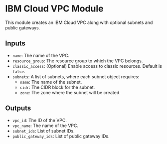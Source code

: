 # IBM Cloud VPC Module

This module creates an IBM Cloud VPC along with optional subnets and public gateways.

## Inputs
- `name`: The name of the VPC.
- `resource_group`: The resource group to which the VPC belongs.
- `classic_access`: (Optional) Enable access to classic resources. Default is `false`.
- `subnets`: A list of subnets, where each subnet object requires:
  - `name`: The name of the subnet.
  - `cidr`: The CIDR block for the subnet.
  - `zone`: The zone where the subnet will be created.

## Outputs
- `vpc_id`: The ID of the VPC.
- `vpc_name`: The name of the VPC.
- `subnet_ids`: List of subnet IDs.
- `public_gateway_ids`: List of public gateway IDs.
